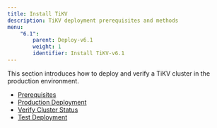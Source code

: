 ```yaml
---
title: Install TiKV
description: TiKV deployment prerequisites and methods
menu:
    "6.1":
        parent: Deploy-v6.1
        weight: 1
        identifier: Install TiKV-v6.1
---
```


This section introduces how to deploy and verify a TiKV cluster in the production environment.

- [Prerequisites](../prerequisites)
- [Production Deployment](../production)
- [Verify Cluster Status](../verify)
- [Test Deployment](../test)
